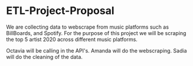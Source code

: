 # ETL-Project-Proposal 

We are collecting data to webscrape from music platforms such as BillBoards, and Spotify. 
For the purpose of this project we will be scraping the top 5 artist 2020 across different music platforms. 

Octavia will be calling in the API's. Amanda will do the webscraping. Sadia will do the cleaning of the data. 
